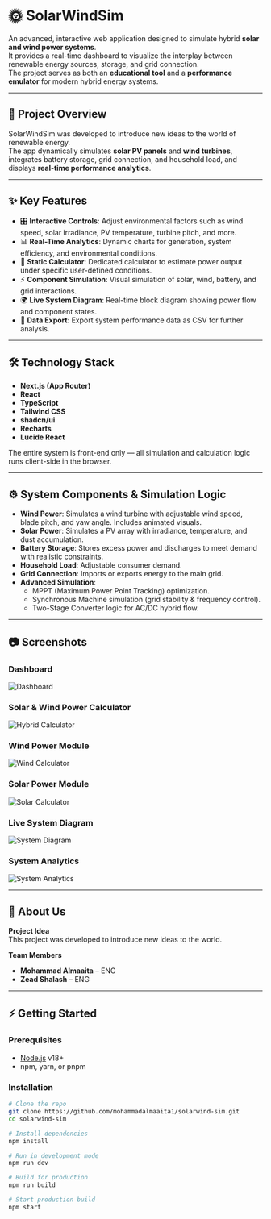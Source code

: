 # 🌞 SolarWindSim

An advanced, interactive web application designed to simulate hybrid **solar and wind power systems**.  
It provides a real-time dashboard to visualize the interplay between renewable energy sources, storage, and grid connection.  
The project serves as both an **educational tool** and a **performance emulator** for modern hybrid energy systems.

---

## 📖 Project Overview

SolarWindSim was developed to introduce new ideas to the world of renewable energy.  
The app dynamically simulates **solar PV panels** and **wind turbines**, integrates battery storage, grid connection, and household load, and displays **real-time performance analytics**.

---

## ✨ Key Features
- 🎛️ **Interactive Controls**: Adjust environmental factors such as wind speed, solar irradiance, PV temperature, turbine pitch, and more.
- 📊 **Real-Time Analytics**: Dynamic charts for generation, system efficiency, and environmental conditions.
- 🧮 **Static Calculator**: Dedicated calculator to estimate power output under specific user-defined conditions.
- ⚡ **Component Simulation**: Visual simulation of solar, wind, battery, and grid interactions.
- 🌍 **Live System Diagram**: Real-time block diagram showing power flow and component states.
- 📑 **Data Export**: Export system performance data as CSV for further analysis.

---

## 🛠️ Technology Stack
- **Next.js (App Router)**
- **React**
- **TypeScript**
- **Tailwind CSS**
- **shadcn/ui**
- **Recharts**
- **Lucide React**

The entire system is front-end only — all simulation and calculation logic runs client-side in the browser.

---

## ⚙️ System Components & Simulation Logic
- **Wind Power**: Simulates a wind turbine with adjustable wind speed, blade pitch, and yaw angle. Includes animated visuals.  
- **Solar Power**: Simulates a PV array with irradiance, temperature, and dust accumulation.  
- **Battery Storage**: Stores excess power and discharges to meet demand with realistic constraints.  
- **Household Load**: Adjustable consumer demand.  
- **Grid Connection**: Imports or exports energy to the main grid.  
- **Advanced Simulation**:  
  - MPPT (Maximum Power Point Tracking) optimization.  
  - Synchronous Machine simulation (grid stability & frequency control).  
  - Two-Stage Converter logic for AC/DC hybrid flow.  

---

## 📷 Screenshots

### Dashboard
![Dashboard](https://b.top4top.io/p_35454x2z51.png)

### Solar & Wind Power Calculator
![Hybrid Calculator](./assets/screenshots/hybrid-calculator.png)

### Wind Power Module
![Wind Calculator](./assets/screenshots/wind-calculator.png)

### Solar Power Module
![Solar Calculator](https://l.top4top.io/p_3545z7cki1.png)

### Live System Diagram
![System Diagram](./assets/screenshots/system-diagram.png)

### System Analytics
![System Analytics](./assets/screenshots/system-analytics.png)

---

## 👥 About Us

**Project Idea**  
This project was developed to introduce new ideas to the world.  

**Team Members**  
- **Mohammad Almaaita** – ENG  
- **Zead Shalash** – ENG  

---

## ⚡ Getting Started

### Prerequisites
- [Node.js](https://nodejs.org/) v18+
- npm, yarn, or pnpm

### Installation
```bash
# Clone the repo
git clone https://github.com/mohammadalmaaita1/solarwind-sim.git
cd solarwind-sim

# Install dependencies
npm install

# Run in development mode
npm run dev

# Build for production
npm run build

# Start production build
npm start

